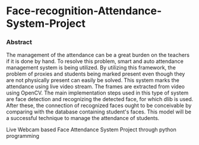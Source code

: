 # Face-recognition-Attendance-System-Project

### Abstract 

The management of the attendance can be a great burden on the teachers if it is done by hand. To resolve this problem, smart and auto attendance management system is being utilized. By utilizing this framework, the problem of proxies and students being marked present even though they are not physically present can easily be solved. This system marks the attendance using live video stream. The frames are extracted from video using OpenCV. The main implementation steps used in this type of system are face detection and recognizing the detected face, for which dlib is used. After these, the connection of recognized faces ought to be conceivable by comparing with the database containing student's faces. This model will be a successful technique to manage the attendance of students.

Live Webcam based Face Attendance System Project through python programming
